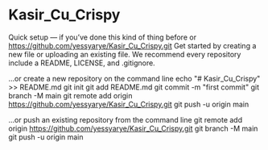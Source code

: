 # Kasir_Cu_Crispy

Quick setup — if you’ve done this kind of thing before
or	
https://github.com/yessyarye/Kasir_Cu_Crispy.git
Get started by creating a new file or uploading an existing file. We recommend every repository include a README, LICENSE, and .gitignore.

…or create a new repository on the command line
echo "# Kasir_Cu_Crispy" >> README.md
git init
git add README.md
git commit -m "first commit"
git branch -M main
git remote add origin https://github.com/yessyarye/Kasir_Cu_Crispy.git
git push -u origin main


…or push an existing repository from the command line
git remote add origin https://github.com/yessyarye/Kasir_Cu_Crispy.git
git branch -M main
git push -u origin main
